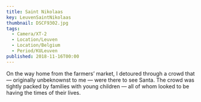 ```yaml
---
title: Saint Nikolaas
key: LeuvenSaintNikolaas
thumbnail: DSCF9302.jpg
tags:
  - Camera/XT-2
  - Location/Leuven
  - Location/Belgium
  - Period/KULeuven
published: 2018-11-16T00:00
---
```

On the way home from the farmers’ market, I detoured through a crowd that — originally unbeknownst to me — were there to see Santa. The crowd was tightly packed by families with young children — all of whom looked to be having the times of their lives.
